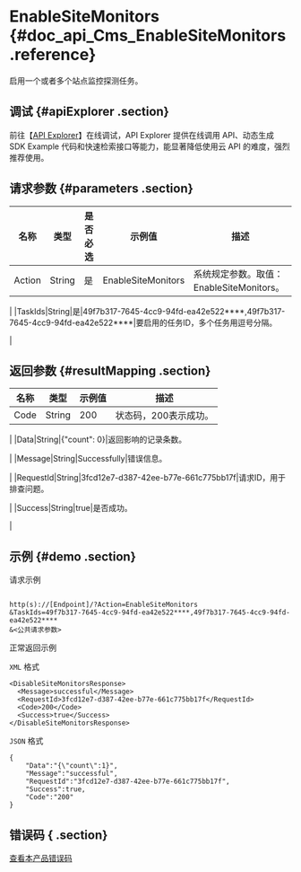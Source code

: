 # EnableSiteMonitors {#doc_api_Cms_EnableSiteMonitors .reference}

启用一个或者多个站点监控探测任务。

## 调试 {#apiExplorer .section}

前往【[API Explorer](https://api.aliyun.com/#product=Cms&api=EnableSiteMonitors)】在线调试，API Explorer 提供在线调用 API、动态生成 SDK Example 代码和快速检索接口等能力，能显著降低使用云 API 的难度，强烈推荐使用。

## 请求参数 {#parameters .section}

|名称|类型|是否必选|示例值|描述|
|--|--|----|---|--|
|Action|String|是|EnableSiteMonitors|系统规定参数。取值：EnableSiteMonitors。

 |
|TaskIds|String|是|49f7b317-7645-4cc9-94fd-ea42e522\*\*\*\*,49f7b317-7645-4cc9-94fd-ea42e522\*\*\*\*|要启用的任务ID，多个任务用逗号分隔。

 |

## 返回参数 {#resultMapping .section}

|名称|类型|示例值|描述|
|--|--|---|--|
|Code|String|200|状态码，200表示成功。

 |
|Data|String|\{"count": 0\}|返回影响的记录条数。

 |
|Message|String|Successfully|错误信息。

 |
|RequestId|String|3fcd12e7-d387-42ee-b77e-661c775bb17f|请求ID，用于排查问题。

 |
|Success|String|true|是否成功。

 |

## 示例 {#demo .section}

请求示例

``` {#request_demo}

http(s)://[Endpoint]/?Action=EnableSiteMonitors
&TaskIds=49f7b317-7645-4cc9-94fd-ea42e522****,49f7b317-7645-4cc9-94fd-ea42e522****
&<公共请求参数>

```

正常返回示例

`XML` 格式

``` {#xml_return_success_demo}
<DisableSiteMonitorsResponse>
  <Message>successful</Message>
  <RequestId>3fcd12e7-d387-42ee-b77e-661c775bb17f</RequestId>
  <Code>200</Code>
  <Success>true</Success>
</DisableSiteMonitorsResponse>

```

`JSON` 格式

``` {#json_return_success_demo}
{
	"Data":"{\"count\":1}",
	"Message":"successful",
	"RequestId":"3fcd12e7-d387-42ee-b77e-661c775bb17f",
	"Success":true,
	"Code":"200"
}
```

## 错误码 { .section}

[查看本产品错误码](https://error-center.aliyun.com/status/product/Cms)

